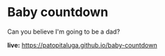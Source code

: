 # Baby countdown

Can you believe I'm going to be a dad?

**live:** https://patopitaluga.github.io/baby-countdown

